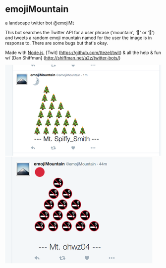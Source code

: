 # emojiMountain
a landscape twitter bot
[@emojiMt](http://www.twitter.com/emojiMountain)

This bot searches the Twitter API for a user phrase ('mountain', '🗻' or '🌊') and tweets a random emoji mountain named for the user the image is in response to. There are some bugs but that's okay.

Made with [Node.js](https://nodejs.org/en/), [Twit] (https://github.com/ttezel/twit) & all the help & fun w/ [Dan Shiffman]
(http://shiffman.net/a2z/twitter-bots/)

![tree mountain](https://github.com/rebleo/emojiMountain/blob/master/01emojiMtTree.png)
![no smoking mt](https://github.com/rebleo/emojiMountain/blob/master/00emojiMtNoSmoke.png)
